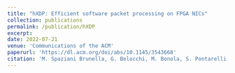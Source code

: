 ```yaml
---
title: "hXDP: Efficient software packet processing on FPGA NICs"
collection: publications
permalink: /publication/hXDP
excerpt:
date: 2022-07-21
venue: 'Communications of the ACM'
paperurl: 'https://dl.acm.org/doi/abs/10.1145/3543668'
citation: 'M. Spaziani Brunella, G. Belocchi, M. Bonola, S. Pontarelli, G. Siracusano, G. Bianchi, A. Cammarano, <b><u>A. Palumbo</u></b>, L. Petrucci and R. Bifulco (2022). &quot;hXDP: Efficient software packet processing on FPGA NICs.&quot; <i>Communications of the ACM</i>.'
---
```


